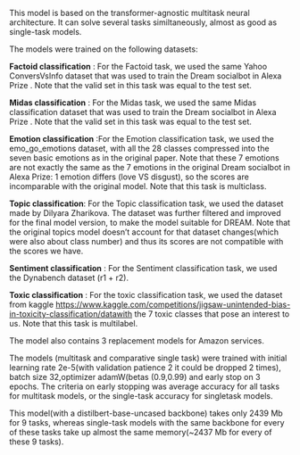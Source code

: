 ﻿This model is based on the transformer-agnostic multitask neural architecture. It can solve several tasks similtaneously, almost as good as single-task models. 

The models were trained on the following datasets:

**Factoid classification** : For the Factoid task, we used the same Yahoo ConversVsInfo dataset that was used to train the Dream socialbot in Alexa Prize . Note that the valid set in this task was equal to the test set. 

**Midas classification** : For the Midas task, we used the same Midas classification dataset that was used to train the Dream socialbot in Alexa Prize . Note that the valid set in this task was equal to the test set. 

**Emotion classification** :For the Emotion classification task, we used the emo\_go\_emotions dataset, with all the 28 classes compressed into the seven basic emotions as in the original paper. Note that these 7 emotions are not exactly the same as the 7 emotions in the original Dream socialbot in Alexa Prize: 1 emotion differs (love VS disgust), so the scores are incomparable with the original model. Note that this task is multiclass. 

**Topic classification**: For the Topic classification task, we used the dataset made by Dilyara Zharikova. The dataset was further filtered and improved for the final model version, to make the model suitable for DREAM. Note that the original topics model doesn’t account for that dataset changes(which were also about class number) and thus its scores are not compatible with the scores we have.

**Sentiment classification** : For the Sentiment classification task, we used the Dynabench dataset (r1 + r2). 

**Toxic classification** : For the toxic classification task, we used the dataset from kaggle <https://www.kaggle.com/competitions/jigsaw-unintended-bias-in-toxicity-classification/datawith> the 7 toxic classes that pose an interest to us. Note that this task is multilabel.

The model also contains 3 replacement models for Amazon services.

The models (multitask and comparative single task) were trained with initial learning rate 2e-5(with validation patience 2 it could be dropped 2 times), batch size 32,optimizer adamW(betas (0.9,0.99) and early stop on 3 epochs. The criteria on early stopping was average accuracy for all tasks for multitask models, or the single-task accuracy for singletask models.

This model(with a distilbert-base-uncased backbone) takes only 2439 Mb for 9 tasks, whereas single-task models with the same backbone for every of these tasks take up almost the same memory(~2437 Mb for every of these 9 tasks).

